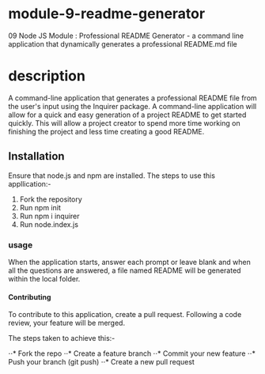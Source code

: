 # module-9-readme-generator
09 Node JS Module : Professional README Generator - a command line application that dynamically generates a professional README.md file

# description
A command-line application that generates a professional README file from the user's input using the Inquirer package. A command-line application will allow for a quick and easy generation of a project README to get started quickly. This will allow a project creator to spend more time working on finishing the project and less time creating a good README.
## Installation
Ensure that node.js and npm are installed. 
The steps to use this appllication:-

1. Fork the repository
2. Run npm init
3. Run npm i inquirer
4. Run node.index.js
### usage
When the application starts, answer each prompt or leave blank and when all the questions are answered, a file named README will be generated within the local folder.

#### Contributing
To contribute to this application, create a pull request. Following a code review, your feature will be merged.

The steps taken to achieve this:-

⋅⋅* Fork the repo
⋅⋅* Create a feature branch
⋅⋅* Commit your new feature
⋅⋅* Push your branch (git push)
⋅⋅* Create a new pull request


